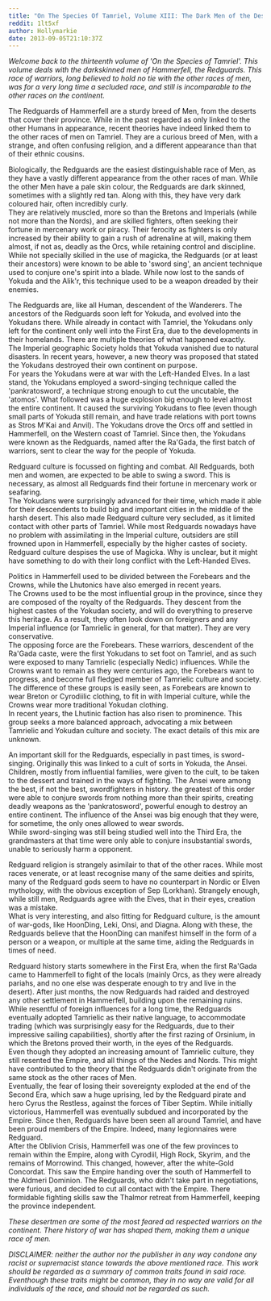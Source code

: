 ```yaml
---
title: "On The Species Of Tamriel, Volume XIII: The Dark Men of the Desert"
reddit: 1lt5xf
author: Hollymarkie
date: 2013-09-05T21:10:37Z
---
```


*Welcome back to the thirteenth volume of 'On the Species of Tamriel'. This volume deals with the darkskinned men of Hammerfell, the Redguards. This race of warriors, long believed to hold no tie with the other races of men, was for a very long time a secluded race, and still is incomparable to the other races on the continent.*

The Redguards of Hammerfell are a sturdy breed of Men, from the deserts that cover their province. While in the past regarded as only linked to the other Humans in appearance, recent theories have indeed linked them to the other races of men on Tamriel. They are a curious breed of Men, with a strange, and often confusing religion, and a different appearance than that of their ethnic cousins.

Biologically, the Redguards are the easiest distinguishable race of Men, as they have a vastly different appearance from the other races of man. While the other Men have a pale skin colour, the Redguards are dark skinned, sometimes with a slightly red tan. Along with this, they have very dark coloured hair, often incredibly curly.  
They are relatively muscled, more so than the Bretons and Imperials (while not more than the Nords), and are skilled fighters, often seeking their fortune in mercenary work or piracy. Their ferocity as fighters is only increased by their ability to gain a rush of adrenaline at will, making them almost, if not as, deadly as the Orcs, while retaining control and discipline.  
While not specially skilled in the use of magicka, the Redguards (or at least their ancestors) were known to be able to 'sword sing', an ancient technique used to conjure one's spirit into a blade. While now lost to the sands of Yokuda and the Alik'r, this technique used to be a weapon dreaded by their enemies.

The Redguards are, like all Human, descendent of the Wanderers. The ancestors of the Redguards soon left for Yokuda, and evolved into the Yokudans there. While already in contact with Tamriel, the Yokudans only left for the continent only well into the First Era, due to the developments in their homelands. There are multiple theories of what happened exactly.  
The Imperial geographic Society holds that Yokuda vanished due to natural disasters. In recent years, however, a new theory was proposed that stated the Yokudans destroyed their own continent on purpose.  
For years the Yokudans were at war with the Left-Handed Elves. In a last stand, the Yokudans employed a sword-singing technique called the 'pankratosword', a technique strong enough to cut the uncutable, the 'atomos'. What followed was a huge explosion big enough to level almost the entire continent. It caused the surviving Yokudans to flee (even though small parts of Yokuda still remain, and have trade relations with port towns as Stros M'Kai and Anvil). The Yokudans drove the Orcs off and settled in Hammerfell, on the Western coast of Tamriel. Since then, the Yokudans were known as the Redguards, named after the Ra'Gada, the first batch of warriors, sent to clear the way for the people of Yokuda.

Redguard culture is focussed on fighting and combat. All Redguards, both men and women, are expected to be able to swing a sword. This is necessary, as almost all Redguards find their fortune in mercenary work or seafaring.  
The Yokudans were surprisingly advanced for their time, which made it able for their descendents to build big and important cities in the middle of the harsh desert. This also made Redguard culture very secluded, as it limited contact with other parts of Tamriel. While most Redguards nowadays have no problem with assimilating in the Imperial culture, outsiders are still frowned upon in Hammerfell, especially by the higher castes of society.  
Redguard culture despises the use of Magicka. Why is unclear, but it might have something to do with their long conflict with the Left-Handed Elves.

Politics in Hammerfell used to be divided between the Forebears and the Crowns, while the Lhutonics have also emerged in recent years.  
The Crowns used to be the most influential group in the province, since they are composed of the royalty of the Redguards. They descent from the highest castes of the Yokudan society, and will do everything to preserve this heritage. As a result, they often look down on foreigners and any Imperial influence (or Tamrielic in general, for that matter). They are very conservative.  
The opposing force are the Forebears. These warriors, descendent of the Ra'Gada caste, were the first Yokudans to set foot on Tamriel, and as such were exposed to many Tamrielic (especially Nedic) influences. While the Crowns want to remain as they were centuries ago, the Forebears want to progress, and become full fledged member of Tamrielic culture and society.  
The difference of these groups is easily seen, as Forebears are known to wear Breton or Cyrodiilic clothing, to fit in with Imperial culture, while the Crowns wear more traditional Yokudan clothing.  
In recent years, the Lhutinic faction has also risen to prominence. This group seeks a more balanced approach, advocating a mix between Tamrielic and Yokudan culture and society. The exact details of this mix are unknown.

An important skill for the Redguards, especially in past times, is sword-singing. Originally this was linked to a cult of sorts in Yokuda, the Ansei. Children, mostly from influential families, were given to the cult, to be taken to the dessert and trained in the ways of fighting. The Ansei were among the best, if not the best, swordfighters in history. the greatest of this order were able to conjure swords from nothing more than their spirits, creating deadly weapons as the 'pankratosword', powerful enough to destroy an entire continent. The influence of the Ansei was big enough that they were, for sometime, the only ones allowed to wear swords.  
While sword-singing was still being studied well into the Third Era, the grandmasters at that time were only able to conjure insubstantial swords, unable to seriously harm a opponent.

Redguard religion is strangely asimilair to that of the other races. While most races venerate, or at least recognise many of the same deities and spirits, many of the Redguard gods seem to have no counterpart in Nordic or Elven mythology, with the obvious exception of Sep (Lorkhan). Strangely enough, while still men, Redguards agree with the Elves, that in their eyes, creation was a mistake.   
What is very interesting, and also fitting for Redguard culture, is the amount of war-gods, like HoonDing, Leki, Onsi, and Diagna. Along with these, the Redguards believe that the HoonDing can manifest himself in the form of a person or a weapon, or multiple at the same time, aiding the Redguards in times of need.

Redguard history starts somewhere in the First Era, when the first Ra'Gada came to Hammerfell to fight of the locals (mainly Orcs, as they were already pariahs, and no one else was desperate enough to try and live in the desert). After just months, the now Redguards had raided and destroyed any other settlement in Hammerfell, building upon the remaining ruins.  While resentful of foreign influences for a long time, the Redguards eventually adopted Tamrielic as their native language, to accommodate trading (which was surprisingly easy for the Redguards, due to their impressive sailing capabilities), shortly after the first razing of Orsinium, in which the Bretons proved their worth, in the eyes of the Redguards.  
Even though they adopted an increasing amount of Tamrielic culture, they still resented the Empire, and all things of the Nedes and Nords. This might have contributed to the theory that the Redguards didn't originate from the same stock as the other races of Men.  
Eventually, the fear of losing their sovereignty exploded at the end of the Second Era, which saw a huge uprising, led by the Redguard pirate and hero Cyrus the Restless, against the forces of Tiber Septim. While initially victorious, Hammerfell was eventually subdued and incorporated by the Empire. Since then, Redguards have been seen all around Tamriel, and have been proud members of the Empire. Indeed, many legionnaires were Redguard.  
After the Oblivion Crisis, Hammerfell was one of the few provinces to remain within the Empire, along with Cyrodiil, High Rock, Skyrim, and the remains of Morrowind. This changed, however, after the white-Gold Concordat. This saw the Empire handing over the south of Hammerfell to the Aldmeri Dominion. The Redguards, who didn't take part in negotiations, were furious, and decided to cut all contact with the Empire. There formidable fighting skills saw the Thalmor retreat from Hammerfell, keeping the province independent.

*These desertmen are some of the most feared ad respected warriors on the continent. There history of war has shaped them, making them a unique race of men.*

*DISCLAIMER: neither the author nor the publisher in any way condone any racist or supremacist stance towards the above mentioned race. This work should be regarded as a summary of common traits found in said race. Eventhough these traits might be common, they in no way are valid for all individuals of the race, and should not be regarded as such.*

